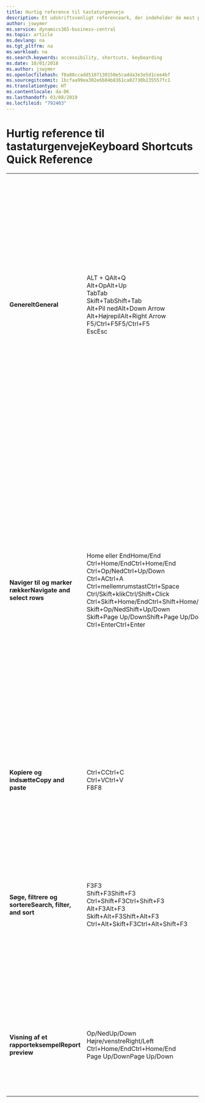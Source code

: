 ```yaml
---
title: Hurtig reference til tastaturgenveje
description: Et udskriftsvenligt referenceark, der indeholder de mest populære tastaturgenveje.
author: jswymer
ms.service: dynamics365-business-central
ms.topic: article
ms.devlang: na
ms.tgt_pltfrm: na
ms.workload: na
ms.search.keywords: accessibility, shortcuts, keyboarding
ms.date: 10/01/2018
ms.author: jswymer
ms.openlocfilehash: f0a88ccadd5107130150e5cadda3e3e5d1cee4bf
ms.sourcegitcommit: 1bcfaa99ea302e6b84b8361ca02730b135557fc1
ms.translationtype: HT
ms.contentlocale: da-DK
ms.lasthandoff: 03/08/2019
ms.locfileid: "792403"
---
```

# <a name="keyboard-shortcuts-quick-reference"></a><span data-ttu-id="010d9-103">Hurtig reference til tastaturgenveje</span><span class="sxs-lookup"><span data-stu-id="010d9-103">Keyboard Shortcuts Quick Reference</span></span>

||||  
|----------------|-----------|----------------|
|<span data-ttu-id="010d9-104">**Generelt**</span><span class="sxs-lookup"><span data-stu-id="010d9-104">**General**</span></span>|<span data-ttu-id="010d9-105">ALT + Q</span><span class="sxs-lookup"><span data-stu-id="010d9-105">Alt+Q</span></span><br /><span data-ttu-id="010d9-106">Alt+Op</span><span class="sxs-lookup"><span data-stu-id="010d9-106">Alt+Up</span></span><br /><span data-ttu-id="010d9-107">Tab</span><span class="sxs-lookup"><span data-stu-id="010d9-107">Tab</span></span><br /><span data-ttu-id="010d9-108">Skift+Tab</span><span class="sxs-lookup"><span data-stu-id="010d9-108">Shift+Tab</span></span><br /><span data-ttu-id="010d9-109">Alt+Pil ned</span><span class="sxs-lookup"><span data-stu-id="010d9-109">Alt+Down Arrow</span></span><br /><span data-ttu-id="010d9-110">Alt+Højrepil</span><span class="sxs-lookup"><span data-stu-id="010d9-110">Alt+Right Arrow</span></span><br /><span data-ttu-id="010d9-111">F5/Ctrl+F5</span><span class="sxs-lookup"><span data-stu-id="010d9-111">F5/Ctrl+F5</span></span><br /><span data-ttu-id="010d9-112">Esc</span><span class="sxs-lookup"><span data-stu-id="010d9-112">Esc</span></span>|<span data-ttu-id="010d9-113">Åbn **Fortæl mig**</span><span class="sxs-lookup"><span data-stu-id="010d9-113">Open **Tell me**</span></span><br /><span data-ttu-id="010d9-114">Åbn værktøjstip eller valideringsfejl</span><span class="sxs-lookup"><span data-stu-id="010d9-114">Open tooltip or validation error</span></span><br /><span data-ttu-id="010d9-115">Flytte fokus til næste kontrolelement</span><span class="sxs-lookup"><span data-stu-id="010d9-115">Move focus to the next control</span></span><br /><span data-ttu-id="010d9-116">Flytte fokus til forrige kontrolelement</span><span class="sxs-lookup"><span data-stu-id="010d9-116">Move focus to the previous control</span></span><br /><span data-ttu-id="010d9-117">Åbn en rullemenu eller et opslag</span><span class="sxs-lookup"><span data-stu-id="010d9-117">Open a drop-down or look up</span></span><br /><span data-ttu-id="010d9-118">Se transaktionerne for beregnet værdi</span><span class="sxs-lookup"><span data-stu-id="010d9-118">See the transactions for calculated value</span></span><br /><span data-ttu-id="010d9-119">Opdater/genindlæs side</span><span class="sxs-lookup"><span data-stu-id="010d9-119">Refresh/reload page</span></span><br /><span data-ttu-id="010d9-120">Luk den aktuelle side eller rullemenu.</span><span class="sxs-lookup"><span data-stu-id="010d9-120">Close the current page or drop-down.</span></span>|
|<span data-ttu-id="010d9-121">**Naviger til og marker rækker**</span><span class="sxs-lookup"><span data-stu-id="010d9-121">**Navigate and select rows**</span></span>| <span data-ttu-id="010d9-122">Home eller End</span><span class="sxs-lookup"><span data-stu-id="010d9-122">Home/End</span></span><br /><span data-ttu-id="010d9-123">Ctrl+Home/End</span><span class="sxs-lookup"><span data-stu-id="010d9-123">Ctrl+Home/End</span></span> <br /><span data-ttu-id="010d9-124">Ctrl+Op/Ned</span><span class="sxs-lookup"><span data-stu-id="010d9-124">Ctrl+Up/Down</span></span><br /><span data-ttu-id="010d9-125">Ctrl+A</span><span class="sxs-lookup"><span data-stu-id="010d9-125">Ctrl+A</span></span> <br /><span data-ttu-id="010d9-126">Ctrl+mellemrumstast</span><span class="sxs-lookup"><span data-stu-id="010d9-126">Ctrl+Space</span></span><br /><span data-ttu-id="010d9-127">Ctrl/Skift+klik</span><span class="sxs-lookup"><span data-stu-id="010d9-127">Ctrl/Shift+Click</span></span><br /><span data-ttu-id="010d9-128">Ctrl+Skift+Home/End</span><span class="sxs-lookup"><span data-stu-id="010d9-128">Ctrl+Shift+Home/End</span></span><br /><span data-ttu-id="010d9-129">Skift+Op/Ned</span><span class="sxs-lookup"><span data-stu-id="010d9-129">Shift+Up/Down</span></span><br /><span data-ttu-id="010d9-130">Skift+Page Up/Down</span><span class="sxs-lookup"><span data-stu-id="010d9-130">Shift+Page Up/Down</span></span><br /><span data-ttu-id="010d9-131">Ctrl+Enter</span><span class="sxs-lookup"><span data-stu-id="010d9-131">Ctrl+Enter</span></span>| <span data-ttu-id="010d9-132">Gå til det første eller sidste felt</span><span class="sxs-lookup"><span data-stu-id="010d9-132">Go to first/last field</span></span><br /><span data-ttu-id="010d9-133">Gå til den første eller sidste række</span><span class="sxs-lookup"><span data-stu-id="010d9-133">Go to first/last row</span></span><br /><span data-ttu-id="010d9-134">Navigere uden at miste markering</span><span class="sxs-lookup"><span data-stu-id="010d9-134">Navigate without losing selection</span></span><br /><span data-ttu-id="010d9-135">Markér alt</span><span class="sxs-lookup"><span data-stu-id="010d9-135">Select all</span></span><br /><span data-ttu-id="010d9-136">Skifte markering af række</span><span class="sxs-lookup"><span data-stu-id="010d9-136">Toggle row selection</span></span><br /> <span data-ttu-id="010d9-137">Føje rækken/rækkerne til markeringen</span><span class="sxs-lookup"><span data-stu-id="010d9-137">Add the row/rows to the selection</span></span><br /><span data-ttu-id="010d9-138">Udvide markeringen til første/sidste række</span><span class="sxs-lookup"><span data-stu-id="010d9-138">Extend selection to first/last row</span></span><br /><span data-ttu-id="010d9-139">Føje rækken over/under til markering</span><span class="sxs-lookup"><span data-stu-id="010d9-139">Add row above/below to selection</span></span><br /><span data-ttu-id="010d9-140">Tilføje alle synlige rækker over/under markering</span><span class="sxs-lookup"><span data-stu-id="010d9-140">Add all visible rows above/below to selection</span></span><br /><span data-ttu-id="010d9-141">Fokusere uden for listen</span><span class="sxs-lookup"><span data-stu-id="010d9-141">Focus out of the list</span></span>|
|<span data-ttu-id="010d9-142">**Kopiere og indsætte**</span><span class="sxs-lookup"><span data-stu-id="010d9-142">**Copy and paste**</span></span>|<span data-ttu-id="010d9-143">Ctrl+C</span><span class="sxs-lookup"><span data-stu-id="010d9-143">Ctrl+C</span></span><br /><span data-ttu-id="010d9-144">Ctrl+V</span><span class="sxs-lookup"><span data-stu-id="010d9-144">Ctrl+V</span></span><br /><span data-ttu-id="010d9-145">F8</span><span class="sxs-lookup"><span data-stu-id="010d9-145">F8</span></span>|<span data-ttu-id="010d9-146">Kopiere rækker</span><span class="sxs-lookup"><span data-stu-id="010d9-146">Copy rows</span></span><br /><span data-ttu-id="010d9-147">Indsæt rækker</span><span class="sxs-lookup"><span data-stu-id="010d9-147">Paste rows</span></span><br /><span data-ttu-id="010d9-148">Kopiere feltet ovenover til den aktuelle række</span><span class="sxs-lookup"><span data-stu-id="010d9-148">Copy field above into current row</span></span>|
|<span data-ttu-id="010d9-149">**Søge, filtrere og sortere**</span><span class="sxs-lookup"><span data-stu-id="010d9-149">**Search, filter, and sort**</span></span>|<span data-ttu-id="010d9-150">F3</span><span class="sxs-lookup"><span data-stu-id="010d9-150">F3</span></span><br /><span data-ttu-id="010d9-151">Shift+F3</span><span class="sxs-lookup"><span data-stu-id="010d9-151">Shift+F3</span></span><br /><span data-ttu-id="010d9-152">Ctrl+Shift+F3</span><span class="sxs-lookup"><span data-stu-id="010d9-152">Ctrl+Shift+F3</span></span><br /><span data-ttu-id="010d9-153">Alt+F3</span><span class="sxs-lookup"><span data-stu-id="010d9-153">Alt+F3</span></span><br /><span data-ttu-id="010d9-154">Skift+Alt+F3</span><span class="sxs-lookup"><span data-stu-id="010d9-154">Shift+Alt+F3</span></span><br /><span data-ttu-id="010d9-155">Ctrl+Alt+Skift+F3</span><span class="sxs-lookup"><span data-stu-id="010d9-155">Ctrl+Alt+Shift+F3</span></span>|<span data-ttu-id="010d9-156">Skifte søgning</span><span class="sxs-lookup"><span data-stu-id="010d9-156">Toggle search</span></span><br /><span data-ttu-id="010d9-157">Skifte filterrude, fokusere på feltfiltre</span><span class="sxs-lookup"><span data-stu-id="010d9-157">Toggle filter pane; focus on field filters</span></span><br /><span data-ttu-id="010d9-158">Skifte filterrude, fokusere på filtre for totaler</span><span class="sxs-lookup"><span data-stu-id="010d9-158">Toggle filter pane; focus on totals filters</span></span><br /><span data-ttu-id="010d9-159">Filtrere på den markerede celleværdi</span><span class="sxs-lookup"><span data-stu-id="010d9-159">Filter on selected cell value</span></span><br /><span data-ttu-id="010d9-160">Tilføje filter i markeret felt</span><span class="sxs-lookup"><span data-stu-id="010d9-160">Add filter on selected field</span></span><br /><span data-ttu-id="010d9-161">Nulstil filtre</span><span class="sxs-lookup"><span data-stu-id="010d9-161">Reset filters</span></span>|
|<span data-ttu-id="010d9-162">**Visning af et rapporteksempel**</span><span class="sxs-lookup"><span data-stu-id="010d9-162">**Report preview**</span></span>|<span data-ttu-id="010d9-163">Op/Ned</span><span class="sxs-lookup"><span data-stu-id="010d9-163">Up/Down</span></span><br /><span data-ttu-id="010d9-164">Højre/venstre</span><span class="sxs-lookup"><span data-stu-id="010d9-164">Right/Left</span></span><br /><span data-ttu-id="010d9-165">Ctrl+Home/End</span><span class="sxs-lookup"><span data-stu-id="010d9-165">Ctrl+Home/End</span></span><br /><span data-ttu-id="010d9-166">Page Up/Down</span><span class="sxs-lookup"><span data-stu-id="010d9-166">Page Up/Down</span></span>|<span data-ttu-id="010d9-167">Rulle op og ned på siden</span><span class="sxs-lookup"><span data-stu-id="010d9-167">Scroll up and down the page</span></span><br /><span data-ttu-id="010d9-168">Rulle til højre eller venstre</span><span class="sxs-lookup"><span data-stu-id="010d9-168">Scroll to the right/left</span></span> <br /><span data-ttu-id="010d9-169">Gå til første/sidste side</span><span class="sxs-lookup"><span data-stu-id="010d9-169">Go to the first/last page</span></span><br /><span data-ttu-id="010d9-170">Gå til forrige side eller næste side</span><span class="sxs-lookup"><span data-stu-id="010d9-170">Go to the previous/next page</span></span>|
